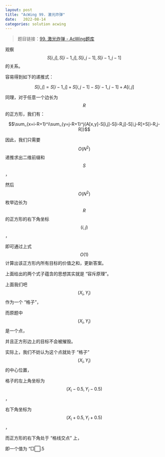 ```yaml
---
layout: post
title: "AcWing 99. 激光炸弹"
date:   2022-08-14
categories: solution acwing
---
```


> 题目链接：<a href="https://www.acwing.com/problem/101/" target="_blank">99. 激光炸弹 - AcWing题库</a>

观察 $$ S[i,j],S[i-1,j],S[i,j-1],S[i-1,j-1]$$ 的关系。

容易得到如下的递推式：

$$S[i,j]=S[i-1,j]+S[i,j-1]-S[i-1,j-1]+A[i,j]$$

同理，对于任意一个边长为 $$R$$ 的正方形，我们有：

$$\sum_{x=i-R+1}^i\sum_{y=j-R+1}^j{A[x,y]-S[i,j]-S[i-R,j]-S[i,j-R]+S[i-R,j-R]}$$

因此，我们只需要 $$O(N^2)$$ 递推求出二维前缀和 $$S$$，

然后 $$O(N^2)$$ 枚举边长为 $$R$$ 的正方形的右下角坐标 $$(i,j)$$，

即可通过上式 $$O(1)$$ 计算出该正方形内所有目标的价值之和，更新答案。

上面给出的两个式子蕴含的思想其实就是 “容斥原理”。

上面我们吧 $$(X_i,Y_i)$$ 作为一个 “格子”，

而原题中 $$(X_i,Y_i)$$ 是一个点，

并且正方形边上的目标不会被摧毁。

实际上，我们不妨认为这个点就处于 “格子” $$(X_i,Y_i)$$ 的中心位置，

格子的左上角坐标为 $$(X_i-0.5,Y_i-0.5)$$，

右下角坐标为 $$(X_i+0.5,Y_i+0.5)$$，

而正方形的右下角处于 “格线交点” 上，

即一个值为 “□⃞.5
